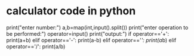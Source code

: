 # calculator  code in python
print("enter number:")
a,b=map(int,input().split())
print("enter operation to be performed:")
operator=input()
print("output:")
if operator=='+':
    print(a+b)
elif operator=='-':
    print(a-b)
elif operator=='*':
    print(a*b)
elif operator=='/':
    print(a/b)    

